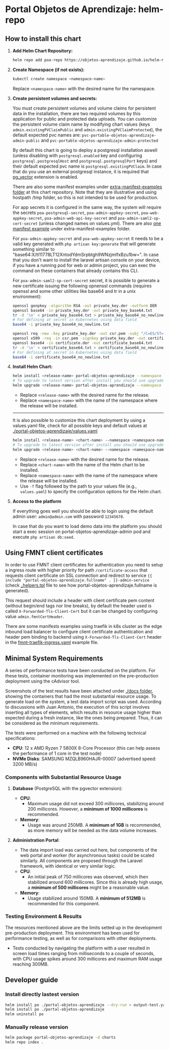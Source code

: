 # Portal Objetos de Aprendizaje: helm-repo

## How to install this chart

1. **Add Helm Chart Repository:**

    ```bash
    helm repo add poa-repo https://objetos-aprendizaje.github.io/helm-repo/
    ```

2. **Create Namespace (if not exists):**

    ```bash
    kubectl create namespace <namespace-name>
    ```

   Replace `<namespace-name>` with the desired name for the namespace.

3. **Create persistent volumes and secrets:**

   You must create persistent volumes and volume claims for persistent data in the installation, there are two required volumes by this application for public and protected data uploads. You can customize the persistent volume claim name by modifying chart values (keys `admin.existingPVClaimPublic` and `admin.existingPVClaimProtected`), the default expected pvc names are:
   `pvc-portable-objetos-aprendizaje-admin-public` and `pvc-portable-objetos-aprendizaje-admin-protected`

   By default this chart is going to deploy a postgresql installation aswell (unless disabling with `postgresql.enabled` key and configuring `postgresql.postgresqlHost` and `postgresql.postgresqlPort` keys) and their default expected pvc name is `postgresql.existingPVClaim`. In case that do you use an external postgresql instance, it is required that [pg_vector](https://github.com/pgvector/pgvector) extension is enabled.

   There are also some manifest examples under [extra-manifest-examples folder](https://github.com/objetos-aprendizaje/helm-repo/tree/main/extra-manifest-examples) at this chart repository. Note that they are illustrative and using hostpath /tmp folder, so this is not intended to be used for production.

   For app secrets it is configured in the same way, the system will require the secrets `poa-postgresql-secret`, `poa-admin-appkey-secret`, `poa-web-appkey-secret`, `poa-admin-web-api-key-secret` and `poa-admin-saml2-sp-cert-secret` (unless changed names on values.yml). There are also [one manifest example](https://github.com/objetos-aprendizaje/helm-repo/tree/main/extra-manifest-examples/required-secrets.yaml) under extra-manifest-examples folder.

   For `poa-admin-appkey-secret` and `poa-web-appkey-secret` it needs to be a valid key generated with `php artisan key:generate` that will generate something similar to "base64:X/tI11778LT12XntodYdmSrpbtgh9WNzjmlfxBzu1bw=". In case that you don't want to install the laravel artisan console on your device, if you have a running pod for web or admin project, you can exec the command on these containers that already contains this CLI.

   For `poa-admin-saml2-sp-cert-secret` secret, it is possible to generate a new certificate issuing the following opnenssl commands (requires openssl and some other utilities like base64 and tr in a unix environment):
   ```bash
   openssl genpkey -algorithm RSA -out private_key.der -outform DER
   openssl base64 -in private_key.der -out private_key_base64.txt
   tr -d '\n' < private_key_base64.txt > private_key_base64_no_newline.txt
   # For defining at secret in Kubernetes using data field
   base64 -i private_key_base64_no_newline.txt

   openssl req -new -key private_key.der -out csr.pem -subj "/C=ES/ST=Some-State/L=City/O=Internet Widgits Pty Ltd/OU=IT Department/CN=example.com"
   openssl x509 -req -in csr.pem -signkey private_key.der -out certificate.der -outform DER -days 365
   openssl base64 -in certificate.der -out certificate_base64.txt
   tr -d '\n' < certificate_base64.txt > certificate_base64_no_newline.txt
   # For defining at secret in Kubernetes using data field
   base64 -i certificate_base64_no_newline.txt
   ```

4. **Install Helm Chart:**

   ```bash
   helm install <release-name> portal-objetos-aprendizaje --namespace <namespace-name>
   # To upgrade to latest version after install you should use upgrade instead of install
   helm upgrade <release-name> portal-objetos-aprendizaje --namespace <namespace-name>
   ```

   - Replace `<release-name>` with the desired name for the release.
   - Replace `<namespace-name>` with the name of the namespace where the release will be installed.

   ---

   It is also possible to customize this chart deployment by using a values.yaml file, check for all possible keys and default values at [./portal-objetos-aprendizaje/values.yaml](https://github.com/objetos-aprendizaje/helm-repo/blob/main/portal-objetos-aprendizaje/values.yaml)

   ```bash
   helm install <release-name> <chart-name> --namespace <namespace-name> -f values.yaml
   # To upgrade to latest version after install you should use upgrade instead of install
   helm upgrade <release-name> <chart-name> --namespace <namespace-name> -f values.yaml
   ```

   - Replace `<release-name>` with the desired name for the release.
   - Replace `<chart-name>` with the name of the Helm chart to be installed.
   - Replace `<namespace-name>` with the name of the namespace where the release will be installed.
   - Use `-f` flag followed by the path to your values file (e.g., `values.yaml`) to specify the configuration options for the Helm chart.

5. **Access to the platform**

   If everything goes well you should be able to login using the default admin user: `admin@admin.com` with password `12345678`.

   In case that do you want to load demo data into the platform you should start a exec session on portal-objetos-aprendizaje-admin pod and execute `php artisan db:seed`.

## Using FMNT client certificates

In order to use FMNT client certificates for authentication you need to setup a ingress route with higher priority for path `/certificate-access` that requests client certificate on SSL connection and redirect to service `{{ include "portal-objetos-aprendizaje.fullname" . }}-admin-service` (check [_helpers.tpl](./portal-objetos-aprendizaje/templates/_helpers.tpl) file to see how portal-objetos-aprendizaje.fullname is generated).

This request should include a header with client certificate pem content (without begin/end tags nor line breaks), by default the header used is called `X-Forwarded-Tls-Client-Cert` but it can be changed by configuring value `admin.fmntCertHeader`.

There are some manifests examples using traefik in k8s cluster as the edge inbound load balancer to configure client certificate authentication and header pem binding to backend using `X-Forwarded-Tls-Client-Cert` header in the [fmnt-traefik-ingress.yaml](./extra-manifest-examples/fmnt-traefik-ingress.yaml) example file.

## Minimal System Requirements

A series of performance tests have been conducted on the platform. For these tests, container monitoring was implemented on the pre-production deployment using the cAdvisor tool.

Screenshots of the test results have been attached under [./docs folder](./docs), showing the containers that had the most substantial resource usage. To generate load on the system, a test data import script was used. According to discussions with Juan Antonio, the execution of this script involves inserting all types of elements, which results in resource usage higher than expected during a fresh instance, like the ones being prepared. Thus, it can be considered as the minimum requirements.

The tests were performed on a machine with the following technical specifications:
- **CPU**: 12 x AMD Ryzen 7 5800X 8-Core Processor (this can help assess the performance of 1 core in the test node)
- **NVMe Disks**: SAMSUNG MZQLB960HAJR-00007 (advertised speed: 3200 MB/s)

### Components with Substantial Resource Usage

1. **Database** (PostgreSQL with the pgvector extension):
   - **CPU**:
     - Maximum usage did not exceed 300 millicores, stabilizing around 200 millicores. However, a **minimum of 1000 millicores** is recommended.
   - **Memory**:
     - Usage was around 250MB. A **minimum of 1GB** is recommended, as more memory will be needed as the data volume increases.

2. **Administration Portal**:
   - The data import load was carried out here, but components of the web portal and worker (for asynchronous tasks) could be scaled similarly. All components are proposed through the Laravel framework, with identical or very similar logic.
   - **CPU**:
     - An initial peak of 750 millicores was observed, which then stabilized around 600 millicores. Since this is already high usage, a **minimum of 500 millicores** might be a reasonable value.
   - **Memory**:
     - Usage stabilized around 150MB. A **minimum of 512MB** is recommended for this component.

### Testing Environment & Results

The resources mentioned above are the limits setted up in the development pre-production deployment. This environment has been used for performance testing, as well as for comparisons with other deployments.

- Tests conducted by navigating the platform with a user resulted in screen load times ranging from milliseconds to a couple of seconds, with CPU usage spikes around 300 millicores and maximum RAM usage reaching 300MB.

## Developer guide

### Install directly lastest version

```bash
helm install po ./portal-objetos-aprendizaje --dry-run > output-test.yaml
helm install po ./portal-objetos-aprendizaje
helm uninstall po
```

### Manually release version

```bash
helm package portal-objetos-aprendizaje -d charts
helm repo index .
```

